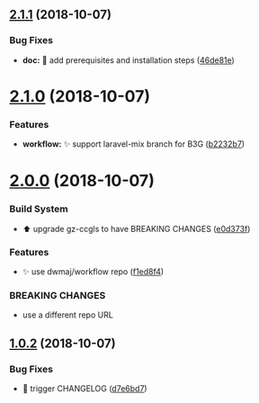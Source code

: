 ## [2.1.1](https://github.com/dwmaj/generator-bootstrap/compare/v2.1.0...v2.1.1) (2018-10-07)


### Bug Fixes

* **doc:** :memo: add prerequisites and installation steps ([46de81e](https://github.com/dwmaj/generator-bootstrap/commit/46de81e))

# [2.1.0](https://github.com/dwmaj/generator-bootstrap/compare/v2.0.0...v2.1.0) (2018-10-07)


### Features

* **workflow:** :sparkles: support laravel-mix branch for B3G ([b2232b7](https://github.com/dwmaj/generator-bootstrap/commit/b2232b7))

# [2.0.0](https://github.com/dwmaj/generator-bootstrap/compare/v1.0.2...v2.0.0) (2018-10-07)


### Build System

* :arrow_up: upgrade gz-ccgls to have BREAKING CHANGES ([e0d373f](https://github.com/dwmaj/generator-bootstrap/commit/e0d373f))


### Features

* :sparkles: use dwmaj/workflow repo ([f1ed8f4](https://github.com/dwmaj/generator-bootstrap/commit/f1ed8f4))


### BREAKING CHANGES

* use a different repo URL

## [1.0.2](https://github.com/dwmaj/generator-bootstrap/compare/v1.0.1...v1.0.2) (2018-10-07)


### Bug Fixes

* :green_heart: trigger CHANGELOG ([d7e6bd7](https://github.com/dwmaj/generator-bootstrap/commit/d7e6bd7))

